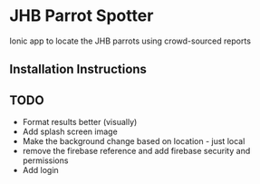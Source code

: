 # JHB Parrot Spotter

Ionic app to locate the JHB parrots using crowd-sourced reports

## Installation Instructions

## TODO

* Format results better (visually)
* Add splash screen image
* Make the background change based on location - just local
* remove the firebase reference and add firebase security and permissions
* Add login

